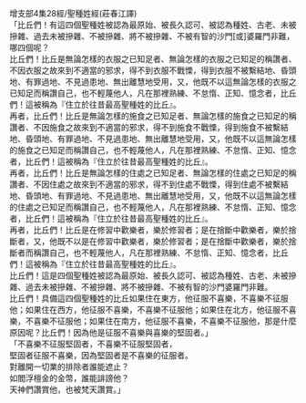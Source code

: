 增支部4集28經/聖種姓經(莊春江譯)  
「比丘們！有這四個聖種姓被認為最原始、被長久認可、被認為種姓、古老、未被摻雜、過去未被摻雜、不被摻雜、將不被摻雜、不被有智的沙門[或]婆羅門非難，哪四個呢？  
比丘們！比丘是無論怎樣的衣服之已知足者、無論怎樣的衣服之已知足的稱讚者、不因衣服之故來到不適當的邪求，得不到衣服不戰慄，得到衣服不被繫結地、昏頭地、有罪過地、不見過患地、無出離慧地受用，又，他既不以這無論怎樣的衣服之已知足而稱讚自己，也不輕蔑他人，凡在那裡熟練、不怠惰、正知、憶念者，比丘們！這被稱為『住立於往昔最高聖種姓的比丘』。  
再者，比丘們！比丘是無論怎樣的施食之已知足者、無論怎樣的施食之已知足的稱讚者、不因施食之故來到不適當的邪求，得不到施食不戰慄，得到施食不被繫結地、昏頭地、有罪過地、不見過患地、無出離慧地受用，又，他既不以這無論怎樣的施食之已知足而稱讚自己，也不輕蔑他人，凡在那裡熟練、不怠惰、正知、憶念者，比丘們！這被稱為『住立於往昔最高聖種姓的比丘』。  
再者，比丘們！比丘是無論怎樣的住處之已知足者、無論怎樣的住處之已知足的稱讚者、不因住處之故來到不適當的邪求，得不到住處不戰慄，得到住處不被繫結地、昏頭地、有罪過地、不見過患地、無出離慧地受用，又，他既不以這無論怎樣的住處之已知足而稱讚自己，也不輕蔑他人，凡在那裡熟練、不怠惰、正知、憶念者，比丘們！這被稱為『住立於往昔最高聖種姓的比丘』。  
再者，比丘們！比丘是在修習中歡樂者，樂於修習者；是在捨斷中歡樂者，樂於捨斷者，又，他既不以是在修習中歡樂者，樂於修習者；是在捨斷中歡樂者，樂於捨斷者而稱讚自己，也不輕蔑他人，凡在那裡熟練、不怠惰、正知、憶念者，比丘們！這被稱為『住立於往昔最高聖種姓的比丘』。  
比丘們！這是四個聖種姓被認為最原始、被長久認可、被認為種姓、古老、未被摻雜、過去未被摻雜、不被摻雜、將不被摻雜、不被有智的沙門婆羅門非難。  
比丘們！具備這四個聖種姓的比丘如果住在東方，他征服不喜樂，不喜樂不征服他；如果住在西方，他征服不喜樂，不喜樂不征服他；如果住在北方，他征服不喜樂，不喜樂不征服他；如果住在南方，他征服不喜樂，不喜樂不征服他，那是什麼原因呢？比丘們！因為他是征服不喜樂與喜樂的堅固者。」  
「不喜樂不征服堅固者，不喜樂不征服堅固者，  
堅固者征服不喜樂，因為堅固者是不喜樂的征服者。  
對離開一切業的排除者誰能遮止？  
如閻浮檀金的金幣，誰能誹謗他？  
天神們讚賞他，也被梵天讚賞。」  
  
  
